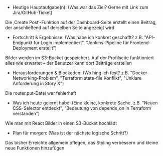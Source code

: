 * Heutige Hauptaufgabe(n): (Was war das Ziel? Gerne mit Link zum Jira/GitHub-Ticket)

Die ‚Create Post‘-Funktion auf der Dashboard-Seite erstellt einen Beitrag, der anschließend auf derselben Seite angezeigt wird

* Fortschritt & Ergebnisse: (Was habe ich konkret geschafft? z.B. "API-Endpunkt für Login implementiert", "Jenkins-Pipeline für Frontend-Deployment erstellt")

Bilder werden im S3-Bucket gespeichert. Auf der Profilseite funktioniert alles wie erwartet – der Benutzer kann dort Beiträge erstellen

* Herausforderungen & Blockaden: (Wo hing ich fest? z.B. "Docker-Networking-Problem", "Terraform state-file Konflikt", "Unklare Anforderung in Story X")

Die router.put-Datei war fehlerhaft

* Was ich heute gelernt habe: (Eine kleine, konkrete Sache. z.B. "Neuen CSS-Selector entdeckt", "Bedeutung von depends_on in Terraform verstanden")

Wie man mit React Bilder in einen S3-Bucket hochlädt

* Plan für morgen: (Was ist der nächste logische Schritt?)

Das bisher Erreichte allgemein pflegen, das Styling verbessern und kleine neue Funktionen hinzufügen